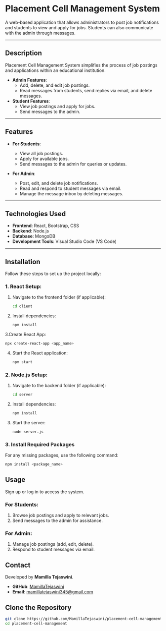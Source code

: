 # Placement Cell Management System

A web-based application that allows administrators to post job notifications and students to view and apply for jobs. Students can also communicate with the admin through messages.

---

## Description

Placement Cell Management System simplifies the process of job postings and applications within an educational institution.  
- **Admin Features**:
  - Add, delete, and edit job postings.
  - Read messages from students, send replies via email, and delete messages.
- **Student Features**:
  - View job postings and apply for jobs.
  - Send messages to the admin.

---

## Features

- **For Students**:
  - View all job postings.
  - Apply for available jobs.
  - Send messages to the admin for queries or updates.

- **For Admin**:
  - Post, edit, and delete job notifications.
  - Read and respond to student messages via email.
  - Manage the message inbox by deleting messages.

---

## Technologies Used

- **Frontend**: React, Bootstrap, CSS
- **Backend**: Node.js
- **Database**: MongoDB
- **Development Tools**: Visual Studio Code (VS Code)

---


  
## Installation

Follow these steps to set up the project locally:

### 1. React Setup:
1. Navigate to the frontend folder (if applicable):
   ```bash
   cd client 
   ```
2. Install dependencies:
   ```bash
   npm install
   ```
3.Create React App:
```bash
npx create-react-app <app_name>
```
4. Start the React application:
   ```bash
   npm start
   ```

### 2. Node.js Setup:
1. Navigate to the backend folder (if applicable):
   ```bash
   cd server
   ```
2. Install dependencies:
   ```bash
   npm install
   ```
3. Start the server:
   ```bash
   node server.js
   ```

### 3. Install Required Packages
For any missing packages, use the following command:
   ```bash
   npm install <package_name>
```
## Usage

Sign up or log in to access the system.

### For Students:
1. Browse job postings and apply to relevant jobs.
2. Send messages to the admin for assistance.

### For Admin:
1. Manage job postings (add, edit, delete).
2. Respond to student messages via email.

## Contact

Developed by **Mamilla Tejaswini**.

- **GitHub**: [MamillaTejaswini](https://github.com/MamillaTejaswini)  
- **Email**: [mamillatejaswini345@gmail.com](mailto:mamillatejaswini345@gmail.com)

## **Clone the Repository**
```bash
git clone https://github.com/MamillaTejaswini/placement-cell-management.git
cd placement-cell-management

